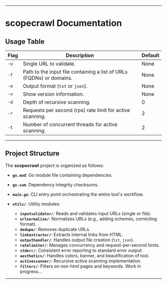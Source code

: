 
---

# scopecrawl Documentation

## Usage Table

| Flag           | Description                                                                | Default  |
|----------------|----------------------------------------------------------------------------|----------|
| `-u`           | Single URL to validate.                                                    |   None   |
| `-f`           | Path to the input file containing a list of URLs (FQDNs) or domains.       |   None   |
| `-o`           | Output format (`txt` or `json`).                                           |   None   |
| `-v`           | Show version information.                                                  |   None   |
| `-d`           | Depth of recursive scanning.                                               |     0    |
| `-r`           | Requests per second (rps) rate limit for active scanning.                  |     2    |
| `-t`           | Number of concurrent threads for active scanning.                          |     2    |



---

## Project Structure

The **scopecrawl** project is organized as follows:

- **`go.mod`**: Go module file containing dependencies.
- **`go.sum`**: Dependency integrity checksums.
- **`main.go`**: CLI entry point orchestrating the entire tool's workflow.
- **`utils/`**: Utility modules:
  
    - **`inputvalidator/`**: Reads and validates input URLs (single or file).
    - **`urlnormalize/`**: Normalizes URLs (e.g., adding schemes, correcting format).
    - **`dedupe/`**: Removes duplicate URLs.
    - **`linkextractor/`**: Extracts internal links from HTML.
    - **`outputhandler/`**: Handles output file creation (`txt`, `json`).
    - **`ratelimiter/`**: Manages concurrency and request-per-second limits.
    - **`stderr/`**: Consistent error reporting to standard error output.
    - **`aesthetics/`**: Handles colors, banner, and beautification of tool.
    - **`activescanner/`**: Recursive active scanning implementation.
    - **`filters/`**: Filters on non-html pages and keywords. Work in progress...
  
---
